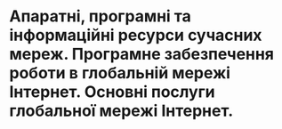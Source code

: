 # Апаратні, програмні та інформаційні ресурси сучасних мереж. Програмне забезпечення роботи в глобальній мережі Інтернет. Основні послуги глобальної мережі Інтернет.

